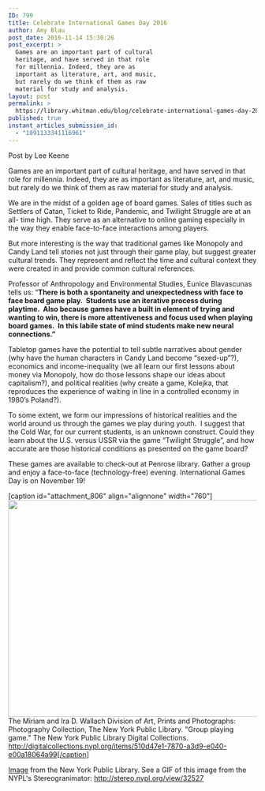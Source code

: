 ```yaml
---
ID: 799
title: Celebrate International Games Day 2016
author: Amy Blau
post_date: 2016-11-14 15:30:26
post_excerpt: >
  Games are an important part of cultural
  heritage, and have served in that role
  for millennia. Indeed, they are as
  important as literature, art, and music,
  but rarely do we think of them as raw
  material for study and analysis.
layout: post
permalink: >
  https://library.whitman.edu/blog/celebrate-international-games-day-2016/
published: true
instant_articles_submission_id:
  - "1891133341116961"
---
```

Post by Lee Keene

Games are an important part of cultural heritage, and have served in that role for millennia. Indeed, they are as important as literature, art, and music, but rarely do we think of them as raw material for study and analysis.

We are in the midst of a golden age of board games. Sales of titles such as Settlers of Catan, Ticket to Ride, Pandemic, and Twilight Struggle are at an all- time high. They serve as an alternative to online gaming especially in the way they enable face-to-face interactions among players.

But more interesting is the way that traditional games like Monopoly and Candy Land tell stories not just through their game play, but suggest greater cultural trends. They represent and reflect the time and cultural context they were created in and provide common cultural references.

Professor of Anthropology and Environmental Studies, Eunice Blavascunas tells us: “<strong>There is both a spontaneity and unexpectedness with face to face board game play.  Students use an iterative process during playtime.  Also because games have a built in element of trying and wanting to win, there is more attentiveness and focus used when playing board games.  In this labile state of mind students make new neural connections.”</strong>

Tabletop games have the potential to tell subtle narratives about gender (why have the human characters in Candy Land become “sexed-up”?), economics and income-inequality (we all learn our first lessons about money via Monopoly, how do those lessons shape our ideas about capitalism?), and political realities (why create a game, Kolejka, that reproduces the experience of waiting in line in a controlled economy in 1980’s Poland?).

To some extent, we form our impressions of historical realities and the world around us through the games we play during youth.  I suggest that the Cold War, for our current students, is an unknown construct. Could they learn about the U.S. versus USSR via the game “Twilight Struggle”, and how accurate are those historical conditions as presented on the game board?

These games are available to check-out at Penrose library. Gather a group and enjoy a face-to-face (technology-free) evening. International Games Day is on November 19!

[caption id="attachment_806" align="alignnone" width="760"]<img class="wp-image-806 size-full" src="https://library.whitman.edu/blog/wp-content/uploads/sites/4/2016/11/nypl.digitalcollections.510d47e1-7870-a3d9-e040-e00a18064a99.001.w.jpg" width="760" height="439" /> The Miriam and Ira D. Wallach Division of Art, Prints and Photographs: Photography Collection, The New York Public Library. "Group playing game." The New York Public Library Digital Collections. http://digitalcollections.nypl.org/items/510d47e1-7870-a3d9-e040-e00a18064a99[/caption]

<a href="http://digitalcollections.nypl.org/items/510d47e1-7870-a3d9-e040-e00a18064a99">Image</a> from the New York Public Library. See a GIF of this image from the NYPL's Stereogranimator: <a href="http://stereo.nypl.org/view/32527">http://stereo.nypl.org/view/32527</a>